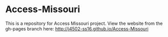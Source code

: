 # Access-Missouri
This is a repository for Access Missouri project. 
View the website from the gh-pages branch here: http://j4502-ss16.github.io/Access-Missouri
